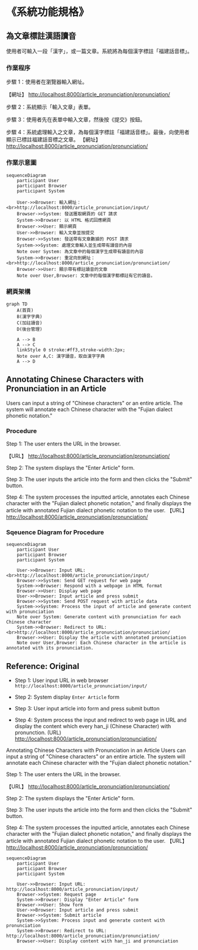 # 《系統功能規格》

## 為文章標註漢語讀音

使用者可輸入一段「漢字」，或一篇文章。系統將為每個漢字標註「福建話音標」。

### 作業程序

步驟 1：使用者在瀏覽器輸入網址。

【網址】 <http://localhost:8000/article_pronunciation/pronunciation/>

步驟 2：系統顯示「輸入文章」表單。

步驟 3：使用者先在表單中輸入文章，然後按《提交》按鈕。

步驟 4：系統處理輸入之文章，為每個漢字標註「福建話音標」。最後，向使用者顯示已標註福建話音標之文章。
【網址】 <http://localhost:8000/article_pronunciation/pronunciation/>

### 作業示意圖

```mermaid
sequenceDiagram
    participant User
    participant Browser
    participant System

    User->>Browser: 輸入網址：<br>http://localhost:8000/article_pronunciation/input/
    Browser->>System: 發送獲取網頁的 GET 請求
    System->>Browser: 以 HTML 格式回應網頁
    Browser->>User: 顯示網頁
    User->>Browser: 輸入文章並按提交
    Browser->>System: 發送帶有文章數據的 POST 請求
    System->>System: 處理文章輸入並生成帶有讀音的內容
    Note over System: 為文章中的每個漢字生成帶有讀音的內容
    System->>Browser: 重定向到網址：<br>http://localhost:8000/article_pronunciation/pronunciation/
    Browser->>User: 顯示帶有標註讀音的文章
    Note over User,Browser: 文章中的每個漢字都標註有它的讀音。
```

### 網頁架構

```mermaid
graph TD
    A(首頁)
    B(漢字字典)
    C(加註讀音)
    D(後台管理)

    A --> B
    A --> C
    linkStyle 0 stroke:#ff3,stroke-width:2px;
    Note over A,C: 漢字讀音，取自漢字字典
    A --> D
```

## Annotating Chinese Characters with Pronunciation in an Article

Users can input a string of "Chinese characters" or an entire article.
The system will annotate each Chinese character with the "Fujian dialect
phonetic notation."

### Procedure

Step 1: The user enters the URL in the browser.

【URL】 <http://localhost:8000/article_pronunciation/pronunciation/>

Step 2: The system displays the "Enter Article" form.

Step 3: The user inputs the article into the form and then clicks the "Submit" button.

Step 4: The system processes the inputted article, annotates each Chinese
character with the "Fujian dialect phonetic notation," and finally
displays the article with annotated Fujian dialect phonetic notation to
the user.
【URL】 <http://localhost:8000/article_pronunciation/pronunciation/>

### Sqeuence Diagram for Procedure

```mermaid
sequenceDiagram
    participant User
    participant Browser
    participant System

    User->>Browser: Input URL:<br>http://localhost:8000/article_pronunciation/input/
    Browser->>System: Send GET request for web page
    System->>Browser: Respond with a webpage in HTML format
    Browser->>User: Display web page
    User->>Browser: Input article and press submit
    Browser->>System: Send POST request with article data
    System->>System: Process the input of article and generate content with pronunciation
    Note over System: Generate content with pronunciation for each Chinese character
    System->>Browser: Redirect to URL:<br>http://localhost:8000/article_pronunciation/pronunciation/
    Browser->>User: Display the article with annotated pronunciation
    Note over User,Browser: Each Chinese character in the article is annotated with its pronunciation.
```

## Reference: Original

- Step 1: User input URL in web browser `http://localhost:8000/article_pronunciation/input/`

- Step 2: System display `Enter Article` form

- Step 3: User input article into form and press submit button

- Step 4: System process the input and redirect to web page in URL and display the content
  which every han_ji (Chinese Character) with pronunction.
  (URL) <http://localhost:8000/article_pronunciation/pronunciation/>

Annotating Chinese Characters with Pronunciation in an Article
Users can input a string of "Chinese characters" or an entire article. The system will annotate each Chinese character with the "Fujian dialect phonetic notation."

Step 1: The user enters the URL in the browser.

【URL】 <http://localhost:8000/article_pronunciation/pronunciation/>

Step 2: The system displays the "Enter Article" form.

Step 3: The user inputs the article into the form and then clicks the "Submit" button.

Step 4: The system processes the inputted article, annotates each Chinese character with the "Fujian dialect phonetic notation," and finally displays the article with annotated Fujian dialect phonetic notation to the user.
【URL】 <http://localhost:8000/article_pronunciation/pronunciation/>

```mermaid
sequenceDiagram
    participant User
    participant Browser
    participant System

    User->>Browser: Input URL: http://localhost:8000/article_pronunciation/input/
    Browser->>System: Request page
    System->>Browser: Display "Enter Article" form
    Browser->>User: Show form
    User->>Browser: Input article and press submit
    Browser->>System: Submit article
    System->>System: Process input and generate content with pronunciation
    System->>Browser: Redirect to URL: http://localhost:8000/article_pronunciation/pronunciation/
    Browser->>User: Display content with han_ji and pronunciation
```
